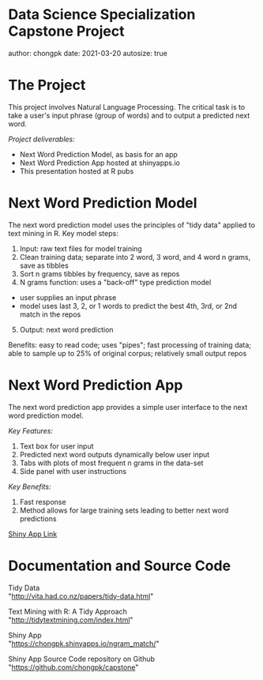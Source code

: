 Data Science Specialization Capstone Project
========================================================
author: chongpk
date: 2021-03-20
autosize: true

The Project
========================================================

This project involves Natural Language Processing.  The critical task is to 
take a user's input phrase (group of words) and to output a predicted next word.  

*Project deliverables:*  

- Next Word Prediction Model, as basis for an app
- Next Word Prediction App hosted at shinyapps.io
- This presentation hosted at R pubs

Next Word Prediction Model
========================================================

The next word prediction model uses the principles of "tidy data" applied to text mining in R. Key model steps: 

1. Input: raw text files for model training
2. Clean training data; separate into 2 word, 3 word, and 4 word n grams, save as tibbles
3. Sort n grams tibbles by frequency, save as repos
4. N grams function: uses a "back-off" type prediction model
  - user supplies an input phrase
  - model uses last 3, 2, or 1 words to predict the best 4th, 3rd, or 2nd match in the repos
5. Output: next word prediction

Benefits: easy to read code; uses "pipes"; fast processing of training data; able to sample up to 25% of original corpus; relatively small output repos

Next Word Prediction App
========================================================

The next word prediction app provides a simple user interface to the next word prediction model.  

*Key Features:*  

1. Text box for user input  
2. Predicted next word outputs dynamically below user input  
3. Tabs with plots of most frequent n grams in the data-set
4. Side panel with user instructions  

*Key Benefits:*  

1. Fast response  
2. Method allows for large training sets leading to better next word predictions

[Shiny App Link](https://chongpk.shinyapps.io/ngram_match/)  

Documentation and Source Code
========================================================

Tidy Data  
"http://vita.had.co.nz/papers/tidy-data.html"

Text Mining with R: A Tidy Approach  
"http://tidytextmining.com/index.html"

Shiny App    
"https://chongpk.shinyapps.io/ngram_match/"

Shiny App Source Code repository on Github    
"https://github.com/chongpk/capstone"



